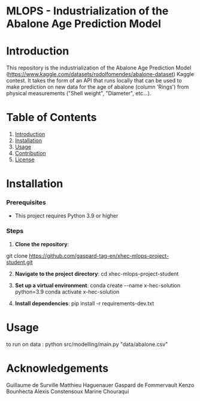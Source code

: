 

# MLOPS - Industrialization of the Abalone Age Prediction Model

# Introduction
This repository is the industrialization of the Abalone Age Prediction Model (https://www.kaggle.com/datasets/rodolfomendes/abalone-dataset) Kaggle contest. It takes the form of an API that runs locally that can be used to make prediction on new data for the age of abalone (column 'Rings') from physical measurements ("Shell weight", "Diameter", etc...).

# Table of Contents
1. [Introduction](#Introduction)
2. [Installation](#Installation)
3. [Usage](#Usage)
4. [Contribution](#Contribution)
5. [License](#License)

# Installation

### **Prerequisites**
  - This project requires Python 3.9 or higher

### **Steps**

1. **Clone the repository**:

  git clone https://github.com/gaspard-tag-en/xhec-mlops-project-student.git


2. **Navigate to the project directory**:
  cd xhec-mlops-project-student


3. **Set up a virtual environment**:
  conda create --name x-hec-solution python=3.9
  conda activate x-hec-solution


4. **Install dependencies**:
  pip install -r requirements-dev.txt



# Usage
 to run on data : python src/modelling/main.py "data/abalone.csv"

# Acknowledgements
Guillaume de Surville
Matthieu Haguenauer
Gaspard de Fommervault
Kenzo Bounhecta
Alexis Constensoux
Marine Chouraqui